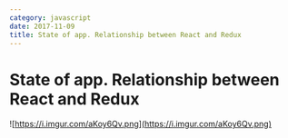 ```yaml
---
category: javascript
date: 2017-11-09
title: State of app. Relationship between React and Redux
---
```

# State of app. Relationship between React and Redux

![https://i.imgur.com/aKoy6Qv.png](https://i.imgur.com/aKoy6Qv.png)
